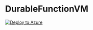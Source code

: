 # DurableFunctionVM

[![Deploy to Azure](https://aka.ms/deploytoazurebutton)](https://portal.azure.com/#create/Microsoft.Template/uri/https%3A%2F%2Fraw.githubusercontent.com%2Fmatt5689%2FDurableFunctionVM%2Fmaster%2Fazuredeploy.json)

